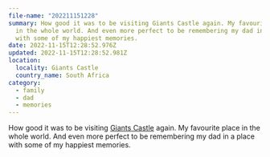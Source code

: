 ```yaml
---
file-name: "202211151228"
summary: H﻿ow good it was to be visiting Giants Castle again. My favourite place
  in the whole world. And even more perfect to be remembering my dad in a place
  with some of my happiest memories.
date: 2022-11-15T12:28:52.976Z
updated: 2022-11-15T12:28:52.981Z
location:
  locality: Giants Castle
  country_name: South Africa
category:
  - family
  - dad
  - memories
---
```

H﻿ow good it was to be visiting [Giants Castle](https://goo.gl/maps/V7rCD1VrVGkzESXz6) again. My favourite place in the whole world. And even more perfect to be remembering my dad in a place with some of my happiest memories.